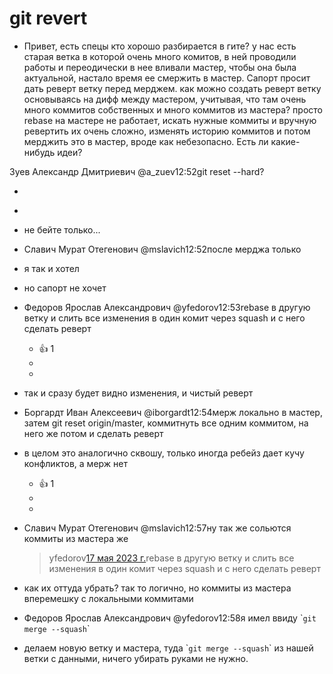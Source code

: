 # git revert

* Привет, есть спецы кто хорошо разбирается в гите? у нас есть старая ветка в которой очень много комитов, в ней проводили работы и переодически в нее вливали мастер, чтобы она была актуальной, настало время ее смержить в мастер. Сапорт просит дать реверт ветку перед мерджем. как можно создать реверт ветку основываясь на дифф между мастером, учитывая, что там очень много коммитов собственных и много коммитов из мастера? просто rebase на мастере не работает, искать нужные коммиты и вручную ревертить их очень сложно, изменять историю коммитов и потом мерджить это в мастер, вроде как небезопасно. Есть ли какие-нибудь идеи?

Зуев Александр Дмитриевич @a\_zuev12:52git reset --hard?

* &#x20;
*
* не бейте только...
* Славич Мурат Отегенович @mslavich12:52после мерджа только
* я так и хотел
* но сапорт не хочет
* Федоров Ярослав Александрович @yfedorov12:53rebase в другую ветку и слить все изменения в один комит через squash и с него сделать реверт
  * 👍 1
  * &#x20;
  *
* так и сразу будет видно изменения, и чистый реверт
* Боргардт Иван Алексеевич @iborgardt12:54мерж локально в мастер, затем git reset origin/master, коммитнуть все одним коммитом, на него же потом и сделать реверт
* в целом это аналогично сквошу, только иногда ребейз дает кучу конфликтов, а мерж нет
  * 👍 1
  * &#x20;
  *
*   Славич Мурат Отегенович @mslavich12:57ну так же сольются коммиты из мастера же

    > yfedorov[17 мая 2023 г.](https://rc.alfa-bank.net/channel/corp\_middle?msg=jnyG2goRxm9iKk8t8)rebase в другую ветку и слить все изменения в один комит через squash и с него сделать реверт
* как их оттуда убрать? так то логично, но коммиты из мастера вперемешку с локальными коммитами
* Федоров Ярослав Александрович @yfedorov12:58я имел ввиду \``git merge --squash`\`
* делаем новую ветку и мастера, туда \``git merge --squash`\` из нашей ветки с данными, ничего убирать руками не нужно.
